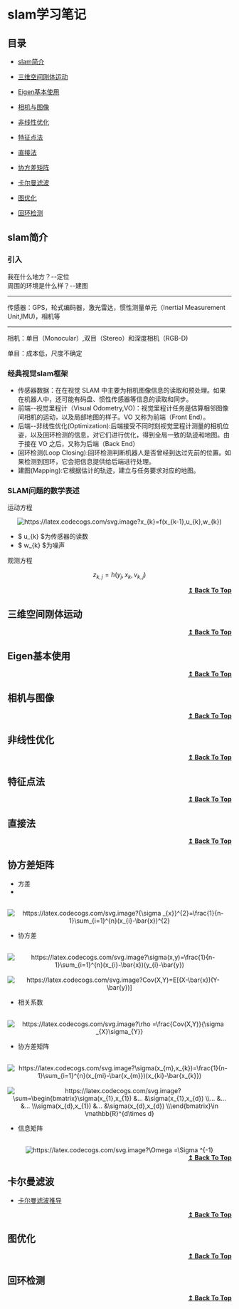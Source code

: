 # slam学习笔记

## 目录
- [slam简介](#slam简介)
- [三维空间刚体运动](#三维空间刚体运动)
- [Eigen基本使用](#Eigen基本使用)
- [相机与图像](#相机与图像)


- [非线性优化](#非线性优化)
- [特征点法](#特征点法)
- [直接法](#直接法)
- [协方差矩阵](#协方差矩阵)
- [卡尔曼滤波](#卡尔曼滤波)
- [图优化](#图优化)
- [回环检测](#回环检测)


## slam简介

### 引入

我在什么地方？--定位  
周围的环境是什么样？--建图

----
传感器：GPS，轮式编码器，激光雷达，惯性测量单元（Inertial Measurement Unit,IMU)，相机等

----
相机：单目（Monocular）,双目（Stereo）和深度相机（RGB-D)

单目：成本低，尺度不确定

### 经典视觉slam框架

* 传感器数据：在在视觉 SLAM 中主要为相机图像信息的读取和预处理。如果在机器人中，还可能有码盘、惯性传感器等信息的读取和同步。
* 前端--视觉里程计（Visual Odometry,VO)：视觉里程计任务是估算相邻图像间相机的运动，以及局部地图的样子。VO 又称为前端（Front End）。
* 后端--非线性优化(Optimization):后端接受不同时刻视觉里程计测量的相机位姿，以及回环检测的信息，对它们进行优化，得到全局一致的轨迹和地图。由于接在 VO 之后，又称为后端（Back End）
* 回环检测(Loop Closing):回环检测判断机器人是否曾经到达过先前的位置。如果检测到回环，它会把信息提供给后端进行处理。
* 建图(Mapping):它根据估计的轨迹，建立与任务要求对应的地图。

### SLAM问题的数学表述
运动方程
<div align="center">
    <img src="https://latex.codecogs.com/svg.image?x_{k}=f(x_{k-1},u_{k},w_{k})" title="https://latex.codecogs.com/svg.image?x_{k}=f(x_{k-1},u_{k},w_{k})" />
</div>

- $ u_{k} $为传感器的读数
- $ w_{k} $为噪声

观测方程

$$
z_{k,j}=h(y_{j},x_{k},v_{k,j})
$$

<div align="right">
    <b><a href="#目录">↥ Back To Top</a></b>
</div>


## 三维空间刚体运动
 
<div align="right">
    <b><a href="#目录">↥ Back To Top</a></b>
</div>


## Eigen基本使用
 
<div align="right">
    <b><a href="#目录">↥ Back To Top</a></b>
</div>


## 相机与图像
 
<div align="right">
    <b><a href="#目录">↥ Back To Top</a></b>
</div>



## 非线性优化
 
<div align="right">
    <b><a href="#目录">↥ Back To Top</a></b>
</div>


## 特征点法
 
<div align="right">
    <b><a href="#目录">↥ Back To Top</a></b>
</div>


## 直接法



 
<div align="right">
    <b><a href="#目录">↥ Back To Top</a></b>
</div>


## 协方差矩阵

- 方差
- 
<div align="center">
 
  <br /><img src="https://latex.codecogs.com/svg.image?{\sigma&space;_{x}}^{2}=\frac{1}{n-1}\sum_{i=1}^{n}(x_{i}-\bar{x})^{2}" title="https://latex.codecogs.com/svg.image?{\sigma _{x}}^{2}=\frac{1}{n-1}\sum_{i=1}^{n}(x_{i}-\bar{x})^{2}" />
  
</div>

- 协方差


<div align="center">
 
  <br /><img src="https://latex.codecogs.com/svg.image?\sigma(x,y)=\frac{1}{n-1}\sum_{i=1}^{n}(x_{i}-\bar{x})(y_{i}-\bar{y})" title="https://latex.codecogs.com/svg.image?\sigma(x,y)=\frac{1}{n-1}\sum_{i=1}^{n}(x_{i}-\bar{x})(y_{i}-\bar{y})" />
    <br /><br /><img src="https://latex.codecogs.com/svg.image?Cov(X,Y)=E[(X-\bar{x})(Y-\bar{y})]" title="https://latex.codecogs.com/svg.image?Cov(X,Y)=E[(X-\bar{x})(Y-\bar{y})]" />
  
</div>

- 相关系数

<div align="center">
 
  <br /><img src="https://latex.codecogs.com/svg.image?\rho&space;=\frac{Cov(X,Y)}{\sigma&space;_{X}\sigma_{Y}}" title="https://latex.codecogs.com/svg.image?\rho =\frac{Cov(X,Y)}{\sigma _{X}\sigma_{Y}}" />
  
</div>

- 协方差矩阵

<div align="center">
 
  <br /><img src="https://latex.codecogs.com/svg.image?\sigma(x_{m},x_{k})=\frac{1}{n-1}\sum_{i=1}^{n}(x_{mi}-\bar{x_{m}})(x_{ki}-\bar{x_{k}})" title="https://latex.codecogs.com/svg.image?\sigma(x_{m},x_{k})=\frac{1}{n-1}\sum_{i=1}^{n}(x_{mi}-\bar{x_{m}})(x_{ki}-\bar{x_{k}})" />
    <br /><br /><img src="https://latex.codecogs.com/svg.image?\sum=\begin{bmatrix}\sigma(x_{1},x_{1})&space;&...&space;&space;&\sigma(x_{1},x_{d})&space;&space;\\...&space;&...&space;&space;&...&space;&space;\\\sigma(x_{d},x_{1})&space;&...&space;&space;&\sigma(x_{d},x_{d})&space;&space;\\\end{bmatrix}\in&space;\mathbb{R}^{d\times&space;d}" title="https://latex.codecogs.com/svg.image?\sum=\begin{bmatrix}\sigma(x_{1},x_{1}) &... &\sigma(x_{1},x_{d}) \\... &... &... \\\sigma(x_{d},x_{1}) &... &\sigma(x_{d},x_{d}) \\\end{bmatrix}\in \mathbb{R}^{d\times d}" />
  
</div>

- 信息矩阵

<div align="center">
    <br /><img src="https://latex.codecogs.com/svg.image?\Omega&space;=\Sigma&space;^{-1}" title="https://latex.codecogs.com/svg.image?\Omega =\Sigma ^{-1}" />
</div>


<div align="right">
    <b><a href="#目录">↥ Back To Top</a></b>
</div>

## 卡尔曼滤波
* [卡尔曼滤波推导](https://blog.csdn.net/qq_25458977/article/details/111597163?ops_request_misc=%257B%2522request%255Fid%2522%253A%2522165277069516780366540200%2522%252C%2522scm%2522%253A%252220140713.130102334..%2522%257D&request_id=165277069516780366540200&biz_id=0&utm_medium=distribute.pc_search_result.none-task-blog-2~all~sobaiduend~default-1-111597163-null-null.142^v10^pc_search_result_control_group,157^v4^control&utm_term=%E5%8D%A1%E5%B0%94%E6%9B%BC%E6%BB%A4%E6%B3%A2%E5%8D%8F%E6%96%B9%E5%B7%AE%E7%9F%A9%E9%98%B5&spm=1018.2226.3001.4187)

 
<div align="right">
    <b><a href="#目录">↥ Back To Top</a></b>
</div>


## 图优化
 
<div align="right">
    <b><a href="#目录">↥ Back To Top</a></b>
</div>


## 回环检测
 
<div align="right">
    <b><a href="#目录">↥ Back To Top</a></b>
</div>


